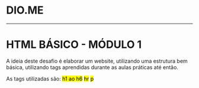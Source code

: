 <h1>DIO.ME</h1>
<hr />
<h1>HTML BÁSICO - MÓDULO 1</h1>
<p>
  A ideia deste desafio é elaborar um website, utilizando uma estrutura bem básica, utilizando tags aprendidas durante as aulas práticas até então.
</p>
<p>
  As tags utilizadas são: 
  <mark>h1 ao h6</mark>
  <mark>hr</mark>
  <mark>p</mark>
</p>
